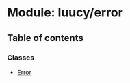 # Module: luucy/error

## Table of contents

### Classes

- [Error](../classes/luucy_error.Error.md)
